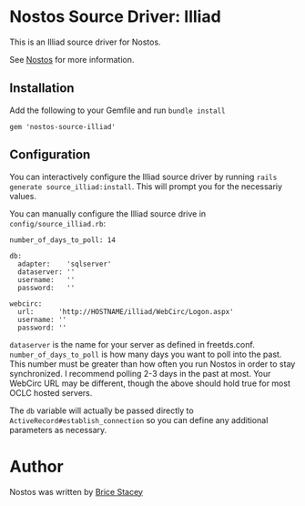 # Nostos Source Driver: Illiad

This is an Illiad source driver for Nostos.

See [Nostos](https://github.com/bricestacey/nostos) for more information.

## Installation

Add the following to your Gemfile and run `bundle install`

    gem 'nostos-source-illiad'

## Configuration

You can interactively configure the Illiad source driver by running `rails generate source_illiad:install`. This will prompt you for the necessariy values.

You can manually configure the Illiad source drive in `config/source_illiad.rb`:

    number_of_days_to_poll: 14

    db:
      adapter:    'sqlserver'
      dataserver: ''
      username:   ''
      password:   ''

    webcirc:
      url:      'http://HOSTNAME/illiad/WebCirc/Logon.aspx'
      username: ''
      password: ''

`dataserver` is the name for your server as defined in freetds.conf. `number_of_days_to_poll` is how many days you want to poll into the past. This number must be greater than how often you run Nostos in order to stay synchronized. I recommend polling 2-3 days in the past at most. Your WebCirc URL may be different, though the above should hold true for most OCLC hosted servers.

The `db` variable will actually be passed directly to `ActiveRecord#establish_connection` so you can define any additional parameters as necessary.

# Author

Nostos was written by [Brice Stacey](https://github.com/bricestacey)
